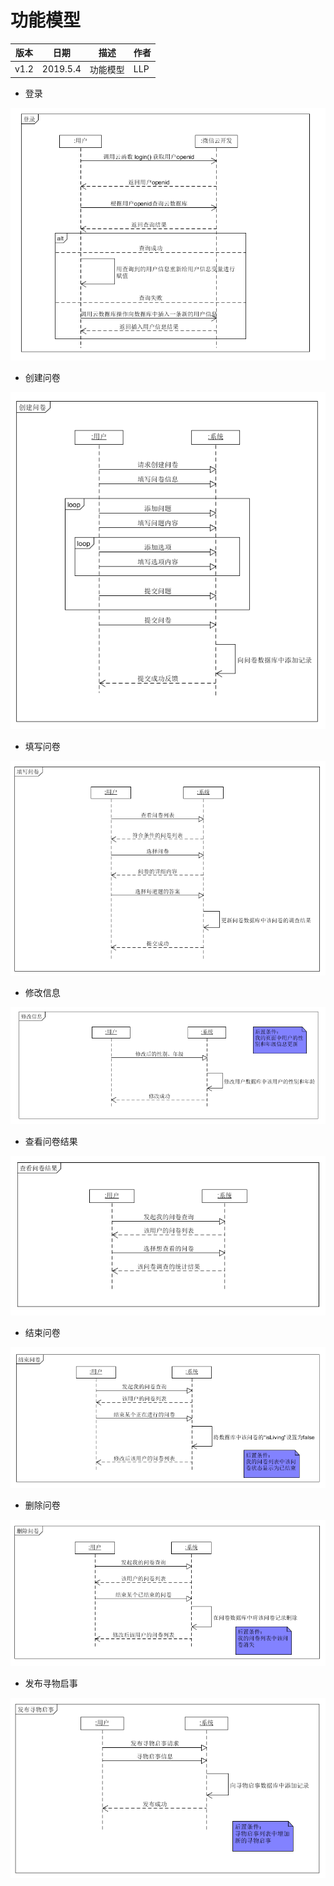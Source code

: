 # 功能模型

| 版本 | 日期 | 描述 | 作者 |
| - | - | - | - |
| v1.2 | 2019.5.4 | 功能模型 | LLP |

* 登录

![](Requirement_image/System_sequence_diagrams0.png)

* 创建问卷

![](Requirement_image/System_sequence_diagrams1.png)

* 填写问卷

![](Requirement_image/System_sequence_diagrams2.png)

* 修改信息

![](Requirement_image/System_sequence_diagrams3.png)

* 查看问卷结果

![](Requirement_image/System_sequence_diagrams4.png)

* 结束问卷

![](Requirement_image/System_sequence_diagrams5.png)

* 删除问卷

![](Requirement_image/System_sequence_diagrams6.png)

* 发布寻物启事

![](Requirement_image/System_sequence_diagrams7.png)
